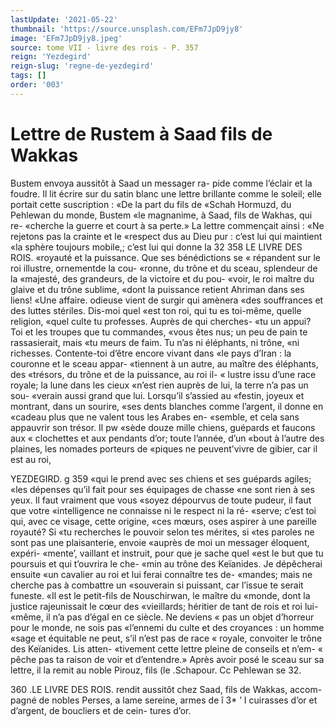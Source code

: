 ```yaml
---
lastUpdate: '2021-05-22'
thumbnail: 'https://source.unsplash.com/EFm7JpD9jy8'
image: 'EFm7JpD9jy8.jpeg'
source: tome VII - livre des rois - P. 357
reign: 'Yezdegird'
reign-slug: 'regne-de-yezdegird'
tags: []
order: '003'
---
```


# Lettre de Rustem à Saad fils de Wakkas

Bustem envoya aussitôt à Saad un messager ra- pide comme l’éclair et la foudre. Il lit écrire sur du
satin blanc une lettre brillante comme le soleil; elle portait cette suscription : «De la part du fils de «Schah Hormuzd, du Pehlewan du monde, Bustem «le magnanime, à Saad, fils de Wakhas, qui re- «cherche la guerre et court à sa perte.» La lettre commençait ainsi : «Ne rejetons pas la crainte et le «respect dus au Dieu pur : c’est lui qui maintient
«la sphère toujours mobile,; c’est lui qui donne la 32
358 LE LIVRE DES ROIS. «royauté et la puissance. Que ses bénédictions se
« répandent sur le roi illustre, ornementde la cou- «ronne, du trône et du sceau, splendeur de la «majesté, des grandeurs, de la victoire et du pou- «voir, le roi maître du glaive et du trône sublime, «dont la puissance retient Ahriman dans ses liens! «Une affaire. odieuse vient de surgir qui amènera «des souffrances et des luttes stériles. Dis-moi quel «est ton roi, qui tu es toi-même, quelle religion, «quel culte tu professes. Auprès de qui cherches- «tu un appui? Toi et les troupes que tu commandes, «vous êtes nus; un peu de pain te rassasierait, mais «tu meurs de faim. Tu n’as ni éléphants, ni trône,
«ni richesses. Contente-toi d’être encore vivant dans
«le pays d’Iran : la couronne et le sceau appar- «tiennent à un autre, au maître des éléphants, des
«trésors, du trône et de la puissance, au roi il- « lustre issu d’une race royale; la lune dans les cieux «n’est rien auprès de lui, la terre n’a pas un sou- «verain aussi grand que lui. Lorsqu’il s’assied au
«festin, joyeux et montrant, dans un sourire, «ses dents blanches comme l’argent, il donne en
«cadeau plus que ne valent tous les Arabes en- «semble, et cela sans appauvrir son trésor. Il pw «sède douze mille chiens, guépards et faucons aux
« clochettes et aux pendants d’or; toute l’année, d’un
«bout à l’autre des plaines, les nomades porteurs de «piques ne peuvent’vivre de gibier, car il est au roi,

YEZDEGIRD. g 359 «qui le prend avec ses chiens et ses guépards agiles;
«les dépenses qu’il fait pour ses équipages de chasse
«ne sont rien à ses yeux. Il faut vraiment que vous «soyez dépourvus de toute pudeur, il faut que votre «intelligence ne connaisse ni le respect ni la ré- «serve; c’est toi qui, avec ce visage, cette origine, «ces mœurs, oses aspirer à une pareille royauté? Si
«tu recherches le pouvoir selon tes mérites, si «tes paroles ne sont pas une plaisanterie, envoie «auprès de moi un messager éloquent, expéri- «mente’, vaillant et instruit, pour que je sache quel «est le but que tu poursuis et qui t’ouvrira le che- «min au trône des Keïanides. Je dépêcherai ensuite
«un cavalier au roi et lui ferai connaître tes de- «mandes; mais ne cherche pas à combattre un «souverain si puissant, car l’issue te serait funeste.
«Il est le petit-fils de Nouschirwan, le maître du «monde, dont la justice rajeunissait le cœur des «vieillards; héritier de tant de rois et roi lui- «même, il n’a pas d’égal en ce siècle. Ne deviens
« pas un objet d’horreur pour le monde, ne sois pas «l’ennemi du culte et des croyances : un homme «sage et équitable ne peut, s’il n’est pas de race
« royale, convoiter le trône des Keïanides. Lis atten- «tivement cette lettre pleine de conseils et n’em-
« pêche pas ta raison de voir et d’entendre.»
Après avoir posé le sceau sur sa lettre, il la remit
au noble Pirouz, fils (le .Schapour. Cc Pehlewan se 32.

360 .LE LIVRE DES ROIS.
rendit aussitôt chez Saad, fils de Wakkas, accom- pagné de nobles Perses, a lame sereine, armes de
î 3\* ’ I cuirasses d’or et d’argent, de boucliers et de cein-
tures d’or.
